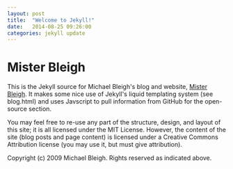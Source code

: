 ```yaml
---
layout: post
title:  "Welcome to Jekyll!"
date:   2014-08-25 09:26:00
categories: jekyll update
---
```




Mister Bleigh
=============

This is the Jekyll source for Michael Bleigh's blog and website, [Mister Bleigh](http://www.mbleigh.com/). It makes some nice use of Jekyll's liquid templating system (see blog.html) and uses Javscript to pull information from GitHub for the open-source section.

You may feel free to re-use any part of the structure, design, and layout of this site; it is all licensed under the MIT License. However, the content of the site (blog posts and page content) is licensed under a Creative Commons Attribution license (you may use it, but must give attribution).

Copyright (c) 2009 Michael Bleigh. Rights reserved as indicated above.

